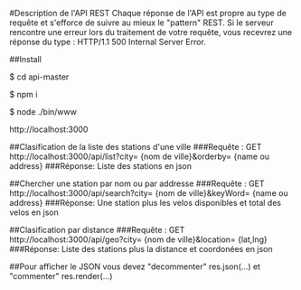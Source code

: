 
#Description de l'API REST
Chaque réponse de l'API est propre au type de requête et s'efforce de suivre au mieux le "pattern" REST. Si le serveur rencontre une erreur lors du traitement de votre requête, vous recevrez une réponse du type : HTTP/1.1 500 Internal Server Error. 

##Install

$ cd api-master

$ npm i

$ node ./bin/www

http://localhost:3000

##Clasification de la liste des stations d'une ville 
###Requête :
GET http://localhost:3000/api/list?city= {nom de ville}&orderby= {name ou address}
###Réponse:
Liste des stations en json

##Chercher une station par nom ou par addresse 
###Requête :
GET http://localhost:3000/api/search?city= {nom de ville}&keyWord= {name ou address}
###Réponse:
Une station plus les velos disponibles et total des velos en json

##Clasification par distance 
###Requête :
GET http://localhost:3000/api/geo?city= {nom de ville}&location= {lat,lng}
###Réponse:
Liste des stations plus la distance et coordonées en json


##Pour afficher le JSON vous devez "decommenter" res.json(...) et "commenter" res.render(...) 

